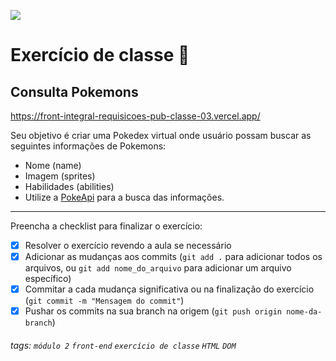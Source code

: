![](https://i.imgur.com/xG74tOh.png)

# Exercício de classe 🏫

## Consulta Pokemons

<https://front-integral-requisicoes-pub-classe-03.vercel.app/>

Seu objetivo é criar uma Pokedex virtual onde usuário possam buscar as seguintes informações de Pokemons:

- Nome (name)
- Imagem (sprites)
- Habilidades (abilities)
- Utilize a [PokeApi](https://pokeapi.co/docs/v2#pokemon) para a busca das informações.

---

Preencha a checklist para finalizar o exercício:

- [x] Resolver o exercício revendo a aula se necessário
- [x] Adicionar as mudanças aos commits (`git add .` para adicionar todos os arquivos, ou `git add nome_do_arquivo` para adicionar um arquivo específico)
- [x] Commitar a cada mudança significativa ou na finalização do exercício (`git commit -m "Mensagem do commit"`)
- [x] Pushar os commits na sua branch na origem (`git push origin nome-da-branch`)

###### tags: `módulo 2` `front-end` `exercício de classe` `HTML` `DOM`
